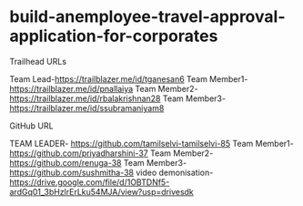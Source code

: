 # build-anemployee-travel-approval-application-for-corporates

Trailhead URLs

Team Lead-https://trailblazer.me/id/tganesan6
Team Member1-https://trailblazer.me/id/pnallaiya
Team Member2- https://trailblazer.me/id/rbalakrishnan28
Team Member3-https://trailblazer.me/id/ssubramaniyam8

GitHub URL

TEAM LEADER- https://github.com/tamilselvi-tamilselvi-85
Team Member1-https://github.com/priyadharshini-37
Team Member2-https://github.com/renuga-38
Team Member3-https://github.com/sushmitha-38
video demonisation-https://drive.google.com/file/d/1OBTDNf5-ardGq01_3bHzlrErLku54MJA/view?usp=drivesdk
